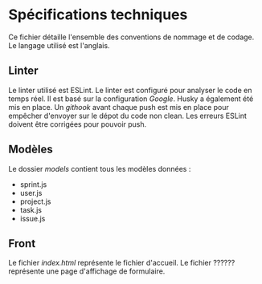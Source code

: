 # Spécifications techniques

Ce fichier détaille l'ensemble des conventions de nommage et de codage.
Le langage utilisé est l'anglais.

## Linter

Le linter utilisé est ESLint. Le linter est configuré pour analyser le code en temps réel.
Il est basé sur la configuration *Google*.
Husky a également été mis en place. Un *githook* avant chaque push est mis en place pour empêcher d'envoyer sur le dépot du code non clean.
Les erreurs ESLint doivent être corrigées pour pouvoir push.

## Modèles

Le dossier *models* contient tous les modèles données :

- sprint.js
- user.js
- project.js
- task.js
- issue.js

## Front

Le fichier *index.html* représente le fichier d'accueil.
Le fichier ?????? représente une page d'affichage de formulaire.
